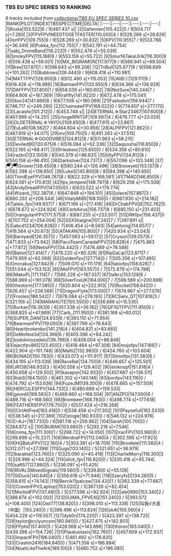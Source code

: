 ### TBS EU SPEC SERIES 10 RANKING
*9 tracks included from [collections/TBS EU SPEC SERIES 10.csv](/collections/TBS%20EU%20SPEC%20SERIES%2010.csv)*
|RANK|PILOT|INDEX|TBSSPEC|TIME|DELTA|
|:---:|:---|:---:|:---:|:---:|---:|
|1|Kosta|103.522|6 / 9|497.437 s||
|2|Gafannen|105.422|0 / 9|504.717 s|+7.280|
|3|FPVFPVINEEDTOGETFASTER|110.000|4 / 9|526.266 s|+28.829|
|4|IonFPV|109.755|9 / 9|528.269 s|+30.832|
|5|KPV|110.955|7 / 9|533.786 s|+36.349|
|6|Pukka_fpv|112.755|7 / 9|542.191 s|+44.754|
|7|sabj_DroneBand|116.222|5 / 9|552.476 s|+55.039|
|8|SmokyFPV|115.188|9 / 9|553.159 s|+55.722|
|9|Smurf47akaUlrik|116.300|9 / 9|556.438 s|+59.001|
|10|MX_BIGRAMON|117.977|9 / 9|566.941 s|+69.504|
|11|Bree|127.611|1 / 9|596.643 s|+99.206|
|12|TriBull|125.677|9 / 9|598.699 s|+101.262|
|13|Bubbows|126.444|9 / 9|608.418 s|+110.981|
|14|M4TTFPV|128.955|8 / 9|612.490 s|+115.053|
|15|AliB㋡|129.111|9 / 9|616.426 s|+118.989|
|16|BatmanFPV|133.955|9 / 9|634.366 s|+136.929|
|17|DAFFPV|137.800|1 / 9|658.039 s|+160.602|
|18|NotSure|140.244|7 / 9|664.806 s|+167.369|
|19|rafifly|141.922|0 / 9|672.478 s|+175.041|
|20|ibor24|141.666|8 / 9|677.506 s|+180.069|
|21|Fastodon|159.944|7 / 9|746.717 s|+249.280|
|22|ChainsawFPV|168.022|0 / 9|774.607 s|+277.170|
|23|Lacasito|101.212|0 / 8|453.748 s||
|24|ETERNAL☆Star23467|107.600|8 / 8|467.999 s|+14.251|
|25|chogeRINTGF|109.887|4 / 8|476.777 s|+23.029|
|26|OLDETERNAL☆YAYOU|109.650|8 / 8|477.615 s|+23.867|
|27|EuLeR|108.562|7 / 8|484.604 s|+30.856|
|28|ALPIFPV|121.862|0 / 8|487.819 s|+34.071|
|29|mv|109.750|5 / 8|491.263 s|+37.515|
|30|ETERNAL☆GOODVIBES|124.812|8 / 8|511.963 s|+58.215|
|31|Deviled90|120.675|6 / 8|516.084 s|+62.336|
|32|Saqoosha|116.650|8 / 8|522.165 s|+68.417|
|33|frteskesc|125.650|0 / 8|534.358 s|+80.610|
|34|razbri|133.100|8 / 8|540.379 s|+86.631|
|35|tillyFPV|134.812|8 / 8|550.158 s|+96.410|
|36|Darksilver|124.737|3 / 8|557.096 s|+103.348|
|37|(͡▀̿̿ ͜ʖ͡▀̿̿)Grower|138.450|8 / 8|580.244 s|+126.496|
|38|Snowyeti|153.137|8 / 8|592.398 s|+138.650|
|39|LukeS|145.800|8 / 8|594.398 s|+140.650|
|40|ThirdEyeFPV|146.787|8 / 8|622.329 s|+168.581|
|41|TMAD|146.850|8 / 8|624.561 s|+170.813|
|42|fpv_tempest|148.787|8 / 8|629.256 s|+175.508|
|43|AndyDreadFPV|147.050|0 / 8|633.522 s|+179.774|
|44|Wizard_|152.387|6 / 8|647.849 s|+194.101|
|45|Solace|157.887|3 / 8|660.292 s|+206.544|
|46|VitalyMi85|168.100|0 / 8|667.930 s|+214.182|
|47|aleix_fpv|149.937|7 / 8|671.166 s|+217.418|
|48|DrChabFPVQE|152.762|5 / 8|678.672 s|+224.924|
|49|CerbAirus|156.737|8 / 8|685.150 s|+231.402|
|50|OrangutanFPV|171.575|8 / 8|687.255 s|+233.507|
|51|DRKfpv|156.437|0 / 8|707.752 s|+254.004|
|52|SSXShaigne|107.242|7 / 7|397.891 s||
|53|abcd1234|106.828|0 / 7|406.454 s|+8.563|
|54|antonig|114.657|7 / 7|418.564 s|+20.673|
|55|ATAKAN|105.800|7 / 7|420.934 s|+23.043|
|56|Barnyard|126.357|0 / 7|457.063 s|+59.172|
|57|Cryson|139.057|6 / 7|471.833 s|+73.942|
|58|PacoTeamCanadaFPV|129.828|4 / 7|475.863 s|+77.972|
|59|NelisFPV|134.442|5 / 7|476.489 s|+78.598|
|60|Baton|127.414|7 / 7|478.220 s|+80.329|
|61|RipDaLip|123.871|7 / 7|479.959 s|+82.068|
|62|GoldenFpv|127.714|0 / 7|505.356 s|+107.465|
|63|mcrakus|127.842|6 / 7|509.070 s|+111.179|
|64|fabiofpv|158.628|7 / 7|551.044 s|+153.153|
|65|MoFPV!|163.557|0 / 7|572.679 s|+174.788|
|66|MakoPL|171.114|7 / 7|585.228 s|+187.337|
|67|talkrz|153.128|6 / 7|588.969 s|+191.078|
|68|SilverFoxUK|164.000|7 / 7|598.589 s|+200.698|
|69|thestorm|177.385|0 / 7|620.804 s|+222.913|
|70|Rocket|158.642|0 / 7|626.457 s|+228.566|
|71|DragonFlyte|173.000|7 / 7|674.967 s|+277.076|
|72|Frooles|186.542|7 / 7|676.084 s|+278.193|
|73|RCSwix_QT|107.816|3 / 6|321.156 s||
|74|MARAHUTE|100.550|0 / 6|336.686 s|+15.530|
|75|Burkan|118.383|6 / 6|357.338 s|+36.182|
|76|QF1QTFPV|111.950|6 / 6|368.825 s|+47.669|
|77|Carb_|111.950|0 / 6|381.168 s|+60.012|
|78|SUPER_DAN|124.833|6 / 6|393.110 s|+71.954|
|79|BearmanFPV|119.050|6 / 6|397.799 s|+76.643|
|80|Heartbrokenboi|141.216|4 / 6|404.821 s|+83.665|
|81|DeMoNse3d|124.366|6 / 6|405.398 s|+84.242|
|82|kodokinozadelo|136.766|6 / 6|408.004 s|+86.848|
|83|ejectfpv865|123.450|3 / 6|418.464 s|+97.308|
|84|mojofpv|147.166|1 / 6|422.904 s|+101.748|
|85|MattiZ|132.983|0 / 6|424.760 s|+103.604|
|86|BONADI|150.783|0 / 6|433.073 s|+111.917|
|87|Shinofpv|131.383|6 / 6|434.195 s|+113.039|
|88|RaceRat|134.750|6 / 6|446.657 s|+125.501|
|89|JR138|146.933|3 / 6|450.558 s|+129.402|
|90|einknopf|151.816|4 / 6|450.658 s|+129.502|
|91|kasapon|142.933|0 / 6|457.667 s|+136.511|
|92|RobSi|164.150|0 / 6|461.302 s|+140.146|
|93|bonfpv|143.116|0 / 6|474.792 s|+153.636|
|94|FuzeJM|139.300|6 / 6|478.665 s|+157.509|
|95|HERCULESFPV|144.733|2 / 6|480.689 s|+159.533|
|96|geordil|166.583|3 / 6|489.660 s|+168.504|
|97|ANZPO|147.000|6 / 6|489.716 s|+168.560|
|98|Brombeer|168.783|0 / 6|498.774 s|+177.618|
|99|FEATHERSFPV|179.750|0 / 6|537.424 s|+216.268|
|100|CtrlAltFred|163.416|0 / 6|538.458 s|+217.302|
|101|Paynefull|162.533|6 / 6|538.545 s|+217.389|
|102|stogie|180.933|0 / 6|546.132 s|+224.976|
|103|=AJ=|187.733|0 / 6|581.118 s|+259.962|
|104|Sarah|100.700|0 / 5|284.672 s||
|105|BURAK|103.680|5 / 5|292.218 s|+7.546|
|106|roma_fpv|111.300|1 / 5|298.722 s|+14.050|
|107|DracFPV|103.960|0 / 5|299.899 s|+15.227|
|108|WerdnaFPV|112.040|4 / 5|302.595 s|+17.923|
|109|HQBatuFPV|122.160|4 / 5|303.381 s|+18.709|
|110|Brookeet|111.560|4 / 5|312.071 s|+27.399|
|111|Gugs|133.140|2 / 5|321.651 s|+36.979|
|112|baraktal|123.760|3 / 5|325.090 s|+40.418|
|113|CharlieMorry|116.300|3 / 5|328.996 s|+44.324|
|114|slick_fpv|116.820|0 / 5|330.416 s|+45.744|
|115|saft57|127.860|5 / 5|336.097 s|+51.425|
|116|RIVALSMixedSignals|119.560|5 / 5|339.800 s|+55.128|
|117|StDuck|140.640|4 / 5|356.618 s|+71.946|
|118|SzeryfxD|134.260|5 / 5|358.815 s|+74.143|
|119|Bercik11palcow|134.420|1 / 5|362.339 s|+77.667|
|120|CravenFPV(Laptop)|153.020|2 / 5|367.126 s|+82.454|
|121|MorbidFPV|137.480|5 / 5|377.596 s|+92.924|
|122|ale0890|153.340|2 / 5|386.674 s|+102.002|
|123|GUIMA_FPVEXQ|151.240|0 / 5|393.072 s|+108.400|
|124|Owl77|138.820|3 / 5|398.010 s|+113.338|
|125|叫我√大圣（中国）|155.240|0 / 5|398.496 s|+113.824|
|126|skAt|150.560|4 / 5|404.229 s|+119.557|
|127|dyk0n|174.220|1 / 5|423.397 s|+138.725|
|128|taylor@cclyuncom|180.940|0 / 5|427.475 s|+142.803|
|129|FPphil|157.400|5 / 5|428.568 s|+143.896|
|130|thiiron|163.040|5 / 5|439.398 s|+154.726|
|131|Plaukuotasis|162.760|1 / 5|457.609 s|+172.937|
|132|ImpactFPV|196.040|5 / 5|461.492 s|+176.820|
|133|Crashin2416|184.840|0 / 5|471.556 s|+186.884|
|134|NoahLikeTheArk|189.100|4 / 5|480.752 s|+196.080|
